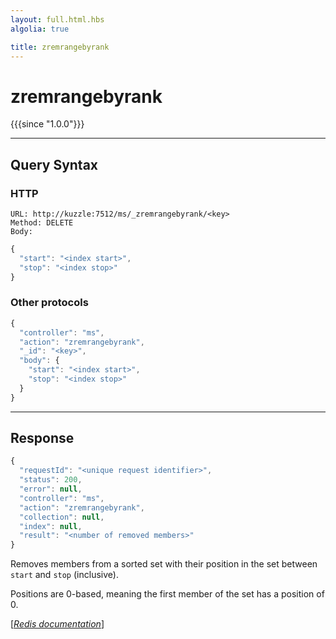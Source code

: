 ```yaml
---
layout: full.html.hbs
algolia: true

title: zremrangebyrank
---
```


# zremrangebyrank

{{{since "1.0.0"}}}




---

## Query Syntax

### HTTP

```http
URL: http://kuzzle:7512/ms/_zremrangebyrank/<key>
Method: DELETE  
Body:
```


```js
{
  "start": "<index start>",
  "stop": "<index stop>"
}
```



### Other protocols


```js
{
  "controller": "ms",
  "action": "zremrangebyrank",
  "_id": "<key>",
  "body": {
    "start": "<index start>",
    "stop": "<index stop>"
  }
}
```

---

## Response

```javascript
{
  "requestId": "<unique request identifier>",
  "status": 200,
  "error": null,
  "controller": "ms",
  "action": "zremrangebyrank",
  "collection": null,
  "index": null,
  "result": "<number of removed members>"
}
```

Removes members from a sorted set with their position in the set between `start` and `stop` (inclusive).

Positions are 0-based, meaning the first member of the set has a position of 0.

[[_Redis documentation_]](https://redis.io/commands/zremrangebyrank)
